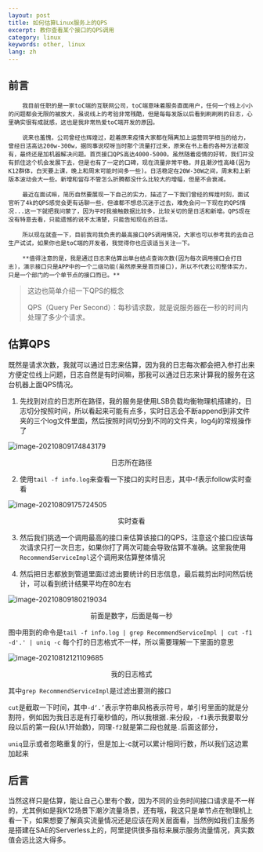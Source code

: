 ```yaml
---
layout: post
title: 如何估算Linux服务上的QPS
excerpt: 教你查看某个接口的QPS调用
category: linux
keywords: other, linux
lang: zh
---
```


## 前言

		我目前任职的是一家toC端的互联网公司，toC端意味着服务直面用户，任何一个线上小小的问题都会无限的被放大，虽说线上的考验非常残酷，但是每每发版以后看到刷刷刷的日志，心里确实很有成就感，这也是我非常热爱toC端开发的原因。

		说来也羞愧，公司曾经也辉煌过，趁着原来疫情大家都在隔离加上运营同学相当的给力，曾经日活高达200w-300w，据同事说哎呀当时那个流量打过来，原来在书上看的各种方法都没有，最终还是加机器解决问题。首页接口QPS高达4000-5000。虽然随着疫情的好转，我们并没有抓住这个机会发展下去，但是也有了一定的口碑，现在流量非常平稳，并且潮汐性高峰(因为K12群体，白天要上课，晚上和周末可能时间多一些)。日活稳定在20W-30W之间，周末和上新版本波动会大一些。新增和留存不管怎么折腾都没什么比较大的增幅，但是不会衰减。

		最近在面试嘛，简历自然要展现一下自己的实力，描述了一下我们曾经的辉煌时刻，面试官听了4k的QPS感觉会更有话聊一些，但谁都不想总沉迷于过去，难免会问一下现在的QPS情况...这一下就把我问蒙了，因为平时我接触数据比较多，比较关切的是日活和新增。QPS现在没有特意去看，只能遗憾的说不太清楚，只能告知现在的日活。

		所以现在就查一下，目前我司我负责的最高接口QPS调用情况，大家也可以参考我的去自己生产试试，如果你也是toC端的开发者，我觉得你也应该适当关注一下。

		**值得注意的是，我是通过日志来估算出单台结点查询次数(因为每次调用接口会打日志)，演示接口只是APP中的一个二级功能(虽然原来是首页接口)，所以不代表公司整体实力，只是一个部门的一个单节点的接口而已。**

> 这边也简单介绍一下QPS的概念
>
> QPS（Query Per Second）：每秒请求数，就是说服务器在一秒的时间内处理了多少个请求。

## 估算QPS

既然是请求次数，我就可以通过日志来估算，因为我的日志每次都会把入参打出来方便定位线上问题，日志自然是有时间嘛，那我可以通过日志来计算我的服务在这台机器上面QPS情况。

1. 先找到对应的日志所在路径，我的服务是使用LSB负载均衡物理机搭建的，日志切分按照时间，所以看起来可能有点多，实时日志会不断append到非文件夹的三个log文件里面，然后按照时间切分到不同的文件夹，log4j的常规操作了

![image-20210809174843179](https://mypicgogo.oss-cn-hangzhou.aliyuncs.com/tuchuang20210809174843.png)

<center>日志所在路径</center>

2. 使用```tail -f info.log```来查看一下接口的实时日志，其中-f表示follow实时查看

![image-20210809175724505](https://mypicgogo.oss-cn-hangzhou.aliyuncs.com/tuchuang20210809175724.png)

<center>实时查看</center>

3. 然后我们挑选一个调用最高的接口来估算该接口的QPS，注意这个接口应该每次请求只打一次日志，如果你打了两次可能会导致估算不准确。这里我使用```RecommendServiceImpl```这个调用来估算整体情况

4. 然后把日志都放到管道里面过滤出要统计的日志信息，最后裁剪出时间然后统计，可以看到统计结果平均在80左右

![image-20210809180219034](https://mypicgogo.oss-cn-hangzhou.aliyuncs.com/tuchuang20210809180219.png)

<center>前面是数字，后面是每一秒</center>

图中用到的命令是```tail -f info.log | grep RecommendServiceImpl | cut -f1 -d'.' | uniq -c``` 每个打的日志格式不一样，所以需要理解一下里面的意思

![image-20210812121109685](https://mypicgogo.oss-cn-hangzhou.aliyuncs.com/tuchuang20210812121109.png)

<center>我的日志格式</center>

其中```grep RecommendServiceImpl```是过滤出要测的接口

```cut```是截取一下时间，其中```-d‘.’```表示字符串风格表示符号，单引号里面的就是分割符，例如因为我日志是有打毫秒值的，所以我根据```.```来分段，```-f1```表示我要取分段以后的第一段(从1开始数)，同理```-f2```就是第二段也就是```.```后面这部分，

```uniq```显示或者忽略重复的行，但是加上-c就可以累计相同行数，所以我们这边累加起来

## 后言

当然这样只是估算，能让自己心里有个数，因为不同的业务时间接口请求是不一样的，尤其例如是我K12场景下潮汐流量场景，还有哦，我这只是单节点在物理机上看一下，如果想要了解真实流量情况还是应该在网关层面看，当然例如我们主服务是搭建在SAE的Serverless上的，阿里提供很多指标来展示服务流量情况，真实数值会远比这大得多。

